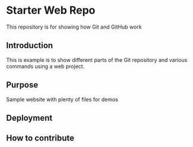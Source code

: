 # Starter Web Repo

This repository is for showing how Git and GitHub work

## Introduction

This is example is to show different parts of the Git repository and various 
commands using a web project.

## Purpose

Sample website with plenty of files for demos

## Deployment

## How to contribute